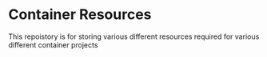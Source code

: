# Container Resources

This repoistory is for storing various different resources required for various different container projects
